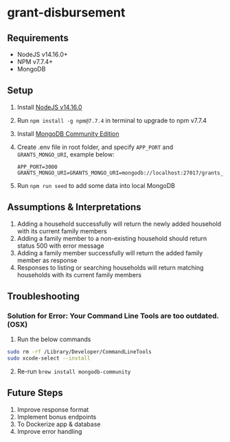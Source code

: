 # grant-disbursement

## Requirements

- NodeJS v14.16.0+
- NPM v7.7.4+
- MongoDB

## Setup

1. Install [NodeJS v14.16.0](https://nodejs.org/ko/blog/release/v14.16.0/)
2. Run `npm install -g npm@7.7.4` in terminal to upgrade to npm v7.7.4
3. Install [MongoDB Community Edition](https://docs.mongodb.com/manual/administration/install-community/)
4. Create .env file in root folder, and specify `APP_PORT` and `GRANTS_MONGO_URI`, example below:

   ```
   APP_PORT=3000
   GRANTS_MONGO_URI=GRANTS_MONGO_URI=mongodb://localhost:27017/grants_dev
   ```

5. Run `npm run seed` to add some data into local MongoDB

## Assumptions & Interpretations

1. Adding a household successfully will return the newly added household with its current family members
1. Adding a family member to a non-existing household should return status 500 with error message
1. Adding a family member successfully will return the added family member as response
1. Responses to listing or searching households will return matching households with its current family members

## Troubleshooting

### Solution for Error: Your Command Line Tools are too outdated. (OSX)

1. Run the below commands

```sh
sudo rm -rf /Library/Developer/CommandLineTools
sudo xcode-select --install
```

2. Re-run `brew install mongodb-community`

## Future Steps

1. Improve response format
1. Implement bonus endpoints
1. To Dockerize app & database
1. Improve error handling
